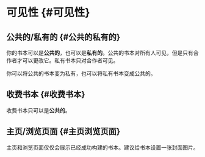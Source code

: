 # 可见性 {#可见性}

## 公共的/私有的 {#公共的私有的}

你的书本可以是**公共的**，也可以是**私有的**。公共的书本对所有人可见，但是只有合作者才可以更改它。私有书本只对合作者可见。

你可以将公共的书本变为私有，也可以将私有书本变成公共的。

## 收费书本 {#收费书本}

收费书本只可以是**公共的**。

## 主页/浏览页面 {#主页浏览页面}

主页和浏览页面仅仅会展示已经成功构建的书本。建议给书本设置一张封面图片。

